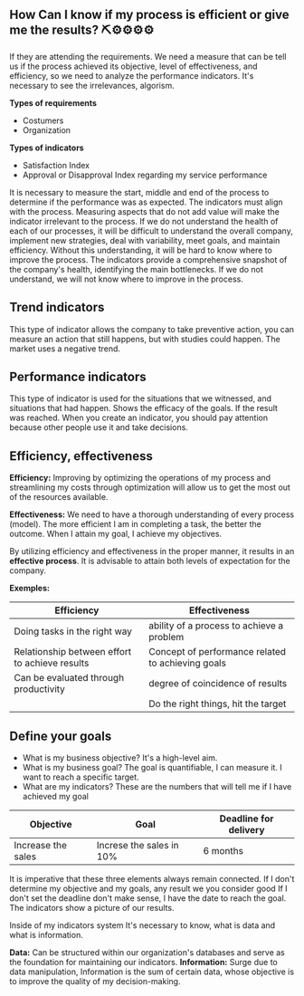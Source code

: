 ## How Can I know if my process is efficient or give me the results?  ⛏⚙⚙⚙⚙
If they are attending the requirements. We need a measure that can be tell us if the process achieved its objective, level of effectiveness, 
and efficiency, so we need to analyze the performance indicators. It's necessary to see the irrelevances, algorism.

**Types of requirements**
- Costumers 
- Organization

**Types of indicators**
- Satisfaction Index
- Approval or Disapproval Index regarding my service performance

It is necessary to measure the start, middle and end of the process to determine if the performance was as expected. The indicators must align with the process. Measuring aspects that do not add value will make the indicator irrelevant to the process. If we do not understand the health of each of our processes, it will be difficult to understand the overall company, implement new strategies, deal with variability, meet goals, and maintain efficiency. Without this understanding, it will be hard to know where to improve the process. The indicators provide a comprehensive snapshot of the company's health, identifying the main bottlenecks. If we do not understand, we will not know where to improve in the process.

## Trend indicators 

This type of indicator allows the company to take preventive action, you can measure an action that still happens, but with studies could happen. The market uses a negative trend.

## Performance indicators

This type of indicator is used for the situations that we witnessed, and situations that had happen. Shows the efficacy of the goals. If the result was reached.
When you create an indicator, you should pay attention because other people use it and take decisions.


## Efficiency, effectiveness

**Efficiency:** Improving by optimizing the operations of my process and streamlining my costs through optimization will allow us to get the most out of the resources available. 

**Effectiveness:** We need to have a thorough understanding of every process (model). The more efficient I am in completing a task, the better the outcome. When I attain my goal, I achieve my objectives.

By utilizing efficiency and effectiveness in the proper manner, it results in an **effective process**. It is advisable to attain both levels of expectation for the company.

**Exemples:**

|Efficiency | Effectiveness|
|-----------|--------------|
| Doing tasks in the right way|ability of a process to achieve a problem|
| Relationship between effort to achieve results| Concept of performance related to achieving goals|
|Can be evaluated through productivity| degree of coincidence of results |
||Do the right things, hit the target|

## Define your goals

- What is my business objective? It's a high-level aim.
- What is my business goal? The goal is quantifiable, I can measure it. I want to reach a specific target.
- What are my indicators? These are the numbers that will tell me if I have achieved my goal

|Objective | Goal | Deadline for delivery|
|----------|------|---------|
| Increase the sales| Increse the sales in 10%| 6 months|

It is imperative that these three elements always remain connected. If I don't determine my objective and my goals, any result we you consider good
If I don't set the deadline don't make sense, I have the date to reach the goal.
The indicators show a picture of our results.

Inside of my indicators system It's necessary to know, what is data and what is information.

**Data:** Can be structured within our organization's databases and serve as the foundation for maintaining our indicators.
**Information:** Surge due to data manipulation, Information is the sum of certain data, whose objective is to improve the quality of my decision-making.


